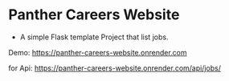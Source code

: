 # Panther Careers Website
- A simple Flask template Project that list jobs.

Demo:
  https://panther-careers-website.onrender.com

  for Api:
    https://panther-careers-website.onrender.com/api/jobs/